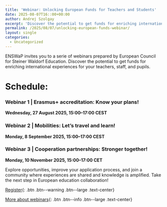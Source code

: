 ```yaml
---
title: 'Webinar: Unlocking European Funds for Teachers and Students'
date: 2025-08-07T16::00+00:00
author: Andrej Szolgay
excerpt: 'Discover the potential to get funds for enriching international experiences for your teachers, staff, and pupils.'
permalink: /2025/08/07/unlocking-european-funds-webinar/
layout: single
categories:
  - Uncategorized
---
```


ENSWaP invites you to a serie of webinars prepared by European Council for Steiner Waldorf Education. 
Discover the potential to get funds for enriching international experiences for your teachers, 
staff, and pupils. 

# **Schedule:**

### Webinar 1 | Erasmus+ accreditation: Know your plans!
**Wednesday, 27 August 2025, 15:00–17:00 CEST**
 
### Webinar 2 | Mobilities: Let’s travel and learn!
**Monday, 8 September 2025, 15:00–17:00 CEST**
 
### Webinar 3 | Cooperation partnerships: Stronger together!
**Monday, 10 November 2025, 15:00–17:00 CET**

Explore opportunities, improve your application process, and join a community where 
experiences are shared and knowledge is amplified. Take the next step in European education collaboration!

[Register](https://docs.google.com/forms/d/e/1FAIpQLScsY9RQ96EBYMV3hT7WpuM3UNMUxPHH6TZVAaikhYWstE3SNw/viewform){: .btn .btn--warning .btn--large .text-center}

[More about webinars](https://ecswe.eu/wp-content/uploads/2025/07/Erasmus-peer-learning-webinars.pdf){: .btn .btn--info .btn--large .text-center}
